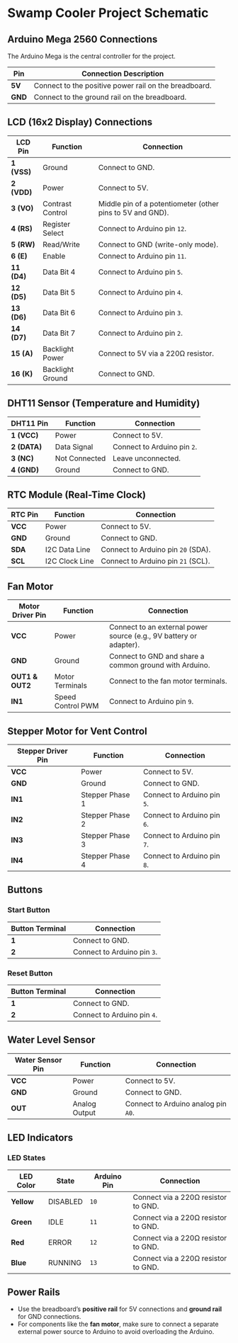 # Swamp Cooler Project Schematic

## Arduino Mega 2560 Connections
The Arduino Mega is the central controller for the project.

| **Pin**       | **Connection Description**                  |
|---------------|---------------------------------------------|
| **5V**        | Connect to the positive power rail on the breadboard. |
| **GND**       | Connect to the ground rail on the breadboard. |

## LCD (16x2 Display) Connections
| **LCD Pin** | **Function**        | **Connection**             |
|-------------|---------------------|----------------------------|
| **1 (VSS)** | Ground              | Connect to GND.            |
| **2 (VDD)** | Power               | Connect to 5V.             |
| **3 (VO)**  | Contrast Control    | Middle pin of a potentiometer (other pins to 5V and GND). |
| **4 (RS)**  | Register Select     | Connect to Arduino pin `12`. |
| **5 (RW)**  | Read/Write          | Connect to GND (write-only mode). |
| **6 (E)**   | Enable              | Connect to Arduino pin `11`. |
| **11 (D4)** | Data Bit 4          | Connect to Arduino pin `5`. |
| **12 (D5)** | Data Bit 5          | Connect to Arduino pin `4`. |
| **13 (D6)** | Data Bit 6          | Connect to Arduino pin `3`. |
| **14 (D7)** | Data Bit 7          | Connect to Arduino pin `2`. |
| **15 (A)**  | Backlight Power     | Connect to 5V via a 220Ω resistor. |
| **16 (K)**  | Backlight Ground    | Connect to GND.             |

## DHT11 Sensor (Temperature and Humidity)
| **DHT11 Pin** | **Function**       | **Connection**             |
|---------------|--------------------|----------------------------|
| **1 (VCC)**   | Power              | Connect to 5V.             |
| **2 (DATA)**  | Data Signal        | Connect to Arduino pin `2`.|
| **3 (NC)**    | Not Connected      | Leave unconnected.         |
| **4 (GND)**   | Ground             | Connect to GND.            |

## RTC Module (Real-Time Clock)
| **RTC Pin** | **Function**       | **Connection**             |
|-------------|--------------------|----------------------------|
| **VCC**     | Power              | Connect to 5V.             |
| **GND**     | Ground             | Connect to GND.            |
| **SDA**     | I2C Data Line      | Connect to Arduino pin `20` (SDA). |
| **SCL**     | I2C Clock Line     | Connect to Arduino pin `21` (SCL). |

## Fan Motor
| **Motor Driver Pin** | **Function**       | **Connection**             |
|-----------------------|--------------------|----------------------------|
| **VCC**              | Power              | Connect to an external power source (e.g., 9V battery or adapter). |
| **GND**              | Ground             | Connect to GND and share a common ground with Arduino. |
| **OUT1 & OUT2**      | Motor Terminals    | Connect to the fan motor terminals. |
| **IN1**              | Speed Control PWM  | Connect to Arduino pin `9`.          |

## Stepper Motor for Vent Control
| **Stepper Driver Pin** | **Function**      | **Connection**             |
|-------------------------|-------------------|----------------------------|
| **VCC**                | Power             | Connect to 5V.             |
| **GND**                | Ground            | Connect to GND.            |
| **IN1**                | Stepper Phase 1   | Connect to Arduino pin `5`. |
| **IN2**                | Stepper Phase 2   | Connect to Arduino pin `6`. |
| **IN3**                | Stepper Phase 3   | Connect to Arduino pin `7`. |
| **IN4**                | Stepper Phase 4   | Connect to Arduino pin `8`. |

## Buttons
### Start Button
| **Button Terminal** | **Connection**             |
|----------------------|----------------------------|
| **1**               | Connect to GND.            |
| **2**               | Connect to Arduino pin `3`.|

### Reset Button
| **Button Terminal** | **Connection**             |
|----------------------|----------------------------|
| **1**               | Connect to GND.            |
| **2**               | Connect to Arduino pin `4`.|

## Water Level Sensor
| **Water Sensor Pin** | **Function**       | **Connection**             |
|-----------------------|--------------------|----------------------------|
| **VCC**              | Power              | Connect to 5V.             |
| **GND**              | Ground             | Connect to GND.            |
| **OUT**              | Analog Output      | Connect to Arduino analog pin `A0`. |

## LED Indicators
### LED States
| **LED Color** | **State**   | **Arduino Pin** | **Connection**             |
|---------------|-------------|-----------------|----------------------------|
| **Yellow**    | DISABLED    | `10`            | Connect via a 220Ω resistor to GND. |
| **Green**     | IDLE        | `11`            | Connect via a 220Ω resistor to GND. |
| **Red**       | ERROR       | `12`            | Connect via a 220Ω resistor to GND. |
| **Blue**      | RUNNING     | `13`            | Connect via a 220Ω resistor to GND. |

## Power Rails
- Use the breadboard’s **positive rail** for 5V connections and **ground rail** for GND connections.
- For components like the **fan motor**, make sure to connect a separate external power source to Arduino to avoid overloading the Arduino.
